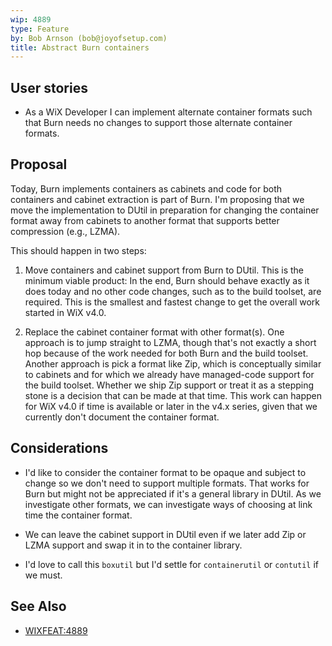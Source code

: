 ```yaml
---
wip: 4889
type: Feature
by: Bob Arnson (bob@joyofsetup.com)
title: Abstract Burn containers
---
```


## User stories

* As a WiX Developer I can implement alternate container formats such that Burn needs no changes to support those alternate container formats.

## Proposal

Today, Burn implements containers as cabinets and code for both containers and cabinet extraction is part of Burn. I'm proposing that we move the implementation to DUtil in preparation for changing the container format away from cabinets to another format that supports better compression (e.g., LZMA).

This should happen in two steps:

1. Move containers and cabinet support from Burn to DUtil. This is the minimum viable product: In the end, Burn should behave exactly as it does today and no other code changes, such as to the build toolset, are required. This is the smallest and fastest change to get the overall work started in WiX v4.0.

2. Replace the cabinet container format with other format(s). One approach is to jump straight to LZMA, though that's not exactly a short hop because of the work needed for both Burn and the build toolset. Another approach is pick a format like Zip, which is conceptually similar to cabinets and for which we already have managed-code support for the build toolset. Whether we ship Zip support or treat it as a stepping stone is a decision that can be made at that time. This work can happen for WiX v4.0 if time is available or later in the v4.x series, given that we currently don't document the container format.

## Considerations

* I'd like to consider the container format to be opaque and subject to change so we don't need to support multiple formats. That works for Burn but might not be appreciated if it's a general library in DUtil. As we investigate other formats, we can investigate ways of choosing at link time the container format.

* We can leave the cabinet support in DUtil even if we later add Zip or LZMA support and swap it in to the container library.

* I'd love to call this `boxutil` but I'd settle for `containerutil` or `contutil` if we must.

## See Also

* [WIXFEAT:4889](http://wixtoolset.org/issues/4889/)
